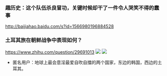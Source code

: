### 趣历史：这个队伍杀良冒功，关键时候却干了一件令人哭笑不得的蠢事
http://baijiahao.baidu.com/s?id=1566980196884528
### 土耳其旅在朝鲜战争中表现如何？
https://www.zhihu.com/question/29691013
![](https://pic4.zhimg.com/80/0c58b91c7e542c3f757d58ee57340330_hd.jpg)
![](https://pic4.zhimg.com/80/d6564792c4903101322d764af1e6f6ed_hd.jpg)
- 匿名用户：地球上最会意淫最爱自吹自擂的两个国家，东边的韩国，西边的土耳其。
